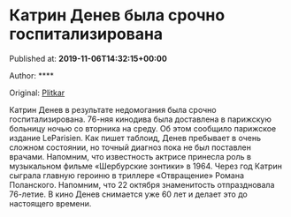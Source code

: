 
# Катрин Денев была срочно госпитализирована

Published at: **2019-11-06T14:32:15+00:00**

Author: ****

Original: [Plitkar](https://plitkar.com.ua/katrin-denev-byla-srochno-gospitalizirovana/)

Катрин Денев в результате недомогания была срочно госпитализирована.
76-няя кинодива была доставлена в парижскую больницу ночью со вторника на среду. Об этом сообщило парижское издание LeParisien. Как пишет таблоид, Денев пребывает в очень сложном состоянии, но точный диагноз пока не был поставлен врачами.
Напомним, что известность актрисе принесла роль в музыкальном фильме «Шербурские зонтики» в 1964. Через год Катрин сыграла главную героиню в триллере «Отвращение» Романа Поланского. Напомним, что 22 октября знаменитость отпраздновала 76-летие. В кино Денев снимается уже 60 лет и делает это до настоящего времени.
